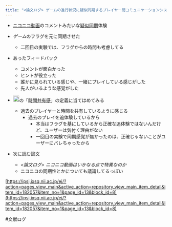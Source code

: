 ```yaml
---
title: "<論文ログ> ゲームの進行状況に疑似同期するプレイヤー間コミュニケーションシステムの提案"
---
```


* [ニコニコ動画](%E3%83%8B%E3%82%B3%E3%83%8B%E3%82%B3%E5%8B%95%E7%94%BB.md)のコメントみたいな[疑似同期](%E7%96%91%E4%BC%BC%E5%90%8C%E6%9C%9F.md)体験

* *ゲーム*のフラグを元に同期させた
  
  * 二回目の実験では、フラグからの時間も考慮してる
* あったフィードバック
  
  * コメントが面白かった
  * ヒントが役立った
  * 誰かに見られている感じや、一緒にプレイしている感じがした
  * 先人がいるような感覚がした
* <img src='https://scrapbox.io/api/pages/blu3mo-public/blu3mo/icon' alt='blu3mo.icon' height="19.5"/>の「[時間共有感](%E6%99%82%E9%96%93%E5%85%B1%E6%9C%89%E6%84%9F.md)」の定義に当てはめてみる
  
  * 過去のプレイヤーと時間を共有しているように感じる
    * 過去のプレイを追体験しているから
      * 本当はフラグを基にしているから正確な追体験ではないんだけど、ユーザーは気付く理由がない
      * 一回目の実験で同期感覚が無かったのは、正確じゃないことがユーザーにバレちゃったから
* 次に読む論文
  
  * *\<論文ログ> ニコニコ動画はいかなる点で特異なのか*
  * ニコニコの同期性とかについても議論してるっぽい

[https://ipsj.ixsq.nii.ac.jp/ej/?action=pages_view_main&active_action=repository_view_main_item_detail&item_id=182057&item_no=1&page_id=13&block_id=8](https://ipsj.ixsq.nii.ac.jp/ej/?action=pages_view_main&active_action=repository_view_main_item_detail&item_id=182057&item_no=1&page_id=13&block_id=8)

\#文献ログ
